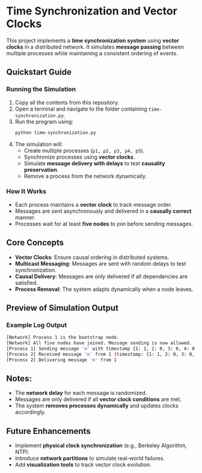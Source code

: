 # Time Synchronization and Vector Clocks

This project implements a **time synchronization system** using **vector clocks** in a distributed network. It simulates **message passing** between multiple processes while maintaining a consistent ordering of events.

## Quickstart Guide

### Running the Simulation
1. Copy all the contents from this repository.
2. Open a terminal and navigate to the folder containing `time-synchronization.py`.
3. Run the program using:
   ```bash
   python time-synchronization.py
   ```
4. The simulation will:
   - Create multiple processes (`p1, p2, p3, p4, p5`).
   - Synchronize processes using **vector clocks**.
   - Simulate **message delivery with delays** to test **causality preservation**.
   - Remove a process from the network dynamically.

### How It Works
- Each process maintains a **vector clock** to track message order.
- Messages are sent asynchronously and delivered in a **causally correct** manner.
- Processes wait for at least **five nodes** to join before sending messages.

## Core Concepts
- **Vector Clocks**: Ensure causal ordering in distributed systems.
- **Multicast Messaging**: Messages are sent with random delays to test synchronization.
- **Causal Delivery**: Messages are only delivered if all dependencies are satisfied.
- **Process Removal**: The system adapts dynamically when a node leaves.

## Preview of Simulation Output

### **Example Log Output**
```bash
[Network] Process 1 is the bootstrap node.
[Network] All five nodes have joined. Message sending is now allowed.
[Process 1] Sending message 'm' with timestamp {1: 1, 2: 0, 3: 0, 4: 0, 5: 0}
[Process 2] Received message 'm' from 1 (timestamp: {1: 1, 2: 0, 3: 0, 4: 0, 5: 0})
[Process 2] Delivering message 'm' from 1
```

## Notes:
- The **network delay** for each message is randomized.
- Messages are only delivered if all **vector clock conditions** are met.
- The system **removes processes dynamically** and updates clocks accordingly.

## Future Enhancements
- Implement **physical clock synchronization** (e.g., Berkeley Algorithm, NTP).
- Introduce **network partitions** to simulate real-world failures.
- Add **visualization tools** to track vector clock evolution.

